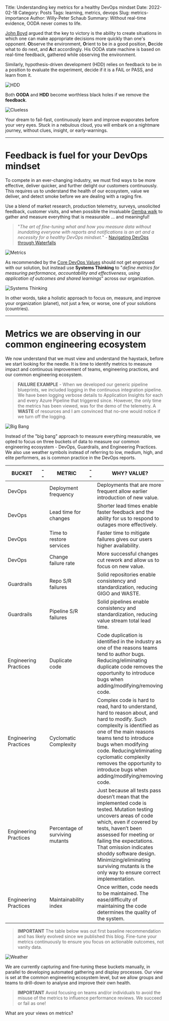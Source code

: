Title: Understanding key metrics for a healthy DevOps mindset
Date: 2022-02-18
Category: Posts 
Tags: learning, metrics, devops
Slug: metrics-importance
Author: Willy-Peter Schaub
Summary: Without real-time evidence, OODA never comes to life.

[John Boyd](https://en.wikipedia.org/wiki/John_Boyd_(military_strategist)) argued that the key to victory is the ability to create situations in which one can make appropriate decisions more quickly than one's opponent. **O**bserve the environment, **O**rient to be in a good position, **D**ecide what to do next, and **A**ct accordingly. His OODA state machine is based on real-time feedback, gathered while observing the environment.

Similarly, hypothesis-driven development (HDD) relies on feedback to be in a position to evaluate the experiment, decide if it is a FAIL or PASS, and learn from it.

![HDD](../images/ooda-loop-and-devops-3.png) 

Both **OODA** and **HDD** become worthless black holes if we remove the **feedback**. 

![Clueless](../images/metrics-importance-1.png)

Your dream to fail-fast, continuously learn and improve evaporates before your very eyes. Stuck in a nebulous cloud, you will embark on a nightmare journey, without clues, insight, or early-warnings. 

---

# Feedback is fuel for your DevOps mindset

To compete in an ever-changing industry, we must find ways to be more effective, deliver quicker, and further delight our customers continuously. This requires us to understand the health of our ecosystem, value we deliver, and detect smoke before we are dealing with a raging fire. 

Use a blend of market research, production telemetry, surveys, unsolicited feedback, customer visits, and when possible the invaluable [Gemba walk](https://kanbanize.com/lean-management/improvement/gemba-walk) to gather and measure everything that is measurable ... and meaningful!

>
> "_The art of fine-tuning what and how you measure data without inundating everyone with reports and notifications is an art and a necessity for a healthy DevOps mindset._" - [Navigating DevOps through Waterfalls](https://www.tactec.ca/ndtw-resources/)
>

![Metrics](../images/metrics-importance-2.png)

As recommended by the [Core DevOps Values](https://www.tactec.ca/devops-core-values) should not get engrossed with our solution, but instead use **Systems Thinking** to "_define metrics for measuring performance, accountability and effectiveness, using application of outcomes and shared learnings_" across our organization.

![Systems Thinking](../images/metrics-importance-5.png)

In other words, take a holistic approach to focus on, measure, and improve your organization (planet), not just a few, or worse, one of your solutions (countries).

---

# Metrics we are observing in our common engineering ecosystem

We now understand that we must view and understand the haystack, before we start looking for the needle. It is time to identify metrics to measure impact and continuous improvement of teams, engineering practices, and our common engineering ecosystem.

>
> **FAILURE EXAMPLE** - When we developed our generic pipeline blueprints, we included logging in the continuous integration pipeline. We have been logging verbose details to Application Insights for each and every Azure Pipeline that triggered since. However, the only time the metrics has been viewed, was for the demo of the telemetry. A **WASTE** of resources and I am convinced that no-one would notice if we turn off the logging.
>

![Big Bang](../images/metrics-importance-3.png)

Instead of the "big bang" approach to measure everything measurable, we opted to focus on three buckets of data to measure our common engineering ecosystem - DevOps, Guardrails, and Engineering Practices. We also use weather symbols instead of referring to low, medium, high, and elite performers, as is common practice in the DevOps reports.

| BUCKET |--| METRIC |--| WHY? VALUE? |--| ![Storm](../images/metrics-importance-storm.png) |--| ![Rain](../images/metrics-importance-rain.png) |--| ![Overcast](../images/metrics-importance-overcast.png) |--| ![Sun](../images/metrics-importance-sun.png) | 
|--------|-|-------|-|------------|-|:------:|-|:-------:|-|:-----:|-|:------:|
| DevOps | | Deployment frequency  | | Deployments that are more frequent allow earlier introduction of new value. | | < once/6-months | | Once/month – once/6-months | | Once/week - once/month | | On-demand | 
| DevOps | | Lead time for changes  | | Shorter lead times enable faster feedback and the ability for us to respond to outages more effectively. | | > 6 months | | 1 month – 6 months | | 1-7 days | | < 1 hour | 
| DevOps | | Time to restore services | | Faster time to mitigate failures gives our users higher availability. | | > 6 months | | 1-7 days | | < 1 day | | < 1 hour | 
| DevOps | | Change failure rate | | More successful changes cut rework and allow us to focus on new value. | | >30% | | >30% | | 16-30% | | 0-15% | 
| Guardrails | | Repo S/R failures | | Solid repositories enable consistency and standardization, reducing GIGO and WASTE. | | >=20% failures/month | | <20% failures/month | | <10% failures /month | | 0 failures/month | 
| Guardrails | | Pipeline S/R  failures | | Solid pipelines enable consistency and standardization, reducing value stream total lead time. | | >=20% failures/month | | <20% failures/month | | <10% failures/month | | 0 failures/month | 
| Engineering Practices | | Duplicate code | | Code duplication is identified in the industry as one of the reasons teams tend to author bugs. Reducing/eliminating duplicate code removes the opportunity to introduce bugs when adding/modifying/removing code. | | 30%+ of the code in the repo is found to be duplicate | | Between 20% and 29% of the code in the repo is found to be duplicate | | Between 10% and 19% of the code in the repo is found to be duplicate | | Less than 5% of the code in the repo is found to be duplicate | 
| Engineering Practices | | Cyclomatic Complexity | | Complex code is hard to read, hard to understand, hard to reason about, and hard to modify. Such complexity is identified as one of the main reasons teams tend to introduce bugs when modifying code. Reducing/eliminating cyclomatic complexity removes the opportunity to introduce bugs when adding/modifying/removing code. | | 40+ cyclomatic complexity identified in methods | | Between 20 and 40 cyclomatic complexity identified in methods | | Between 10 and 20 cyclomatic complexity identified in methods | | Less than 10 cyclomatic complexity identified in methods | 
| Engineering Practices | | Percentage of surviving mutants | | Just because all tests pass doesn’t mean that the implemented code is tested. Mutation testing uncovers areas of code which, even if covered by tests, haven’t been assessed for meeting or failing the expectations. That omission indicates shoddy software design. Minimizing/eliminating surviving mutants is the only way to ensure correct implementation. | | 20+% surviving mutants | | Between 10% and 19% surviving mutants | | Between 5% and 9% surviving mutants | | Less than 5% surviving mutants | 
| Engineering Practices | | Maintainability index | | Once written, code needs to be maintained. The ease/difficulty of maintaining the code determines the quality of the system. | | 0 to 9 indicates low ability to easily perform maintenance | | 10 to 19 indicates modest ability to perform maintenance | | 20 to 49 indicates moderate ability to perform maintenance | | 50 to 100 indicates good ability to perform maintenance |

>
> **IMPORTANT** The table below was out first baseline recommendation and has likely evolved since we published this blog. Fine-tune your metrics continuously to ensure you focus on actionable outcomes, not vanity data.
>

![Weather](../images/metrics-importance-4.png)

We are currently capturing and fine-tuning these buckets manually, in parallel to developing automated gathering and display processes. Our view is set at the common engineering ecosystem level, but we allow groups and teams to drill-down to analyse and improve their own health.

>
> **IMPORTANT** Avoid focusing on teams and/or individuals to avoid the misuse of the metrics to influence performance reviews. We succeed or fail as one!
>

What are your views on metrics?


